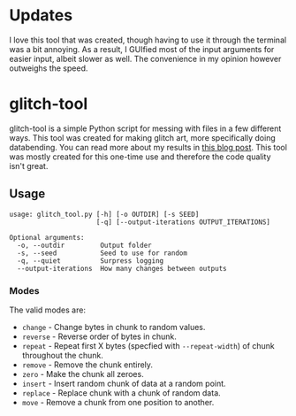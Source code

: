 # Updates
I love this tool that was created, though having to use it through the terminal was a bit annoying. As a result, I GUIfied most of the input arguments for easier input, albeit slower as well. The convenience in my opinion however outweighs the speed.

# glitch-tool

glitch-tool is a simple Python script for messing with files in a few different ways. This tool was created for making glitch art, more specifically doing databending. You can read more about my results in [this blog post](https://tobloef.com/fun/glitch-art). This tool was mostly created for this one-time use and therefore the code quality isn't great. 

## Usage
```
usage: glitch_tool.py [-h] [-o OUTDIR] [-s SEED]
                      [-q] [--output-iterations OUTPUT_ITERATIONS]

Optional arguments:
  -o, --outdir         Output folder
  -s, --seed           Seed to use for random
  -q, --quiet          Surpress logging
  --output-iterations  How many changes between outputs
```

### Modes
The valid modes are:

* `change` - Change bytes in chunk to random values.
* `reverse` - Reverse order of bytes in chunk.
* `repeat` - Repeat first X bytes (specfied with `--repeat-width`) of chunk throughout the chunk.
* `remove` - Remove the chunk entirely.
* `zero` - Make the chunk all zeroes.
* `insert` - Insert random chunk of data at a random point.
* `replace` - Replace chunk with a chunk of random data.
* `move` - Remove a chunk from one position to another.